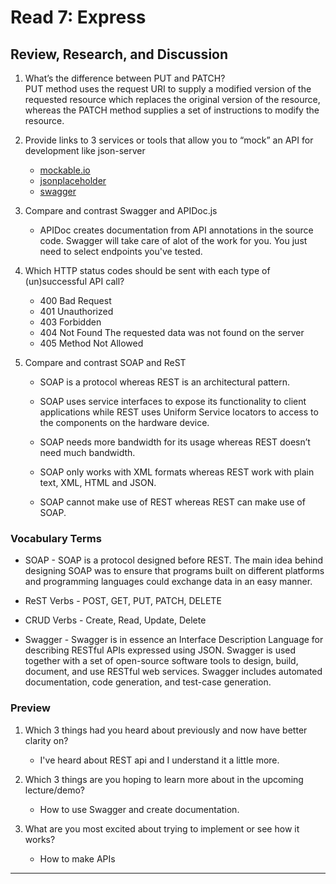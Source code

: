 # Read 7: Express

## Review, Research, and Discussion

1. What’s the difference between PUT and PATCH?  
   PUT method uses the request URI to supply a modified version of the requested resource which replaces the original version of the resource, whereas the PATCH method supplies a set of instructions to modify the resource.

1. Provide links to 3 services or tools that allow you to “mock” an API for development like json-server

   - [mockable.io](https://www.mockable.io/)
   - [jsonplaceholder](https://jsonplaceholder.typicode.com/)
   - [swagger](https://swagger.io/)

1. Compare and contrast Swagger and APIDoc.js

   - APIDoc creates documentation from API annotations in the source code. Swagger will take care of alot of the work for you. You just need to select endpoints you've tested.

1. Which HTTP status codes should be sent with each type of (un)successful API call?

   - 400 Bad Request
   - 401 Unauthorized
   - 403 Forbidden
   - 404 Not Found The requested data was not found on the server
   - 405 Method Not Allowed

1. Compare and contrast SOAP and ReST

   - SOAP is a protocol whereas REST is an architectural pattern.

   - SOAP uses service interfaces to expose its functionality to client applications while REST uses Uniform Service locators to access to the components on the hardware device.
   - SOAP needs more bandwidth for its usage whereas REST doesn’t need much bandwidth.
   - SOAP only works with XML formats whereas REST work with plain text, XML, HTML and JSON.
   - SOAP cannot make use of REST whereas REST can make use of SOAP.

### Vocabulary Terms

- SOAP - SOAP is a protocol designed before REST. The main idea behind designing SOAP was to ensure that programs built on different platforms and programming languages could exchange data in an easy manner.

- ReST Verbs - POST, GET, PUT, PATCH, DELETE
- CRUD Verbs - Create, Read, Update, Delete
- Swagger - Swagger is in essence an Interface Description Language for describing RESTful APIs expressed using JSON. Swagger is used together with a set of open-source software tools to design, build, document, and use RESTful web services. Swagger includes automated documentation, code generation, and test-case generation.

### Preview

1. Which 3 things had you heard about previously and now have better clarity on?

   - I've heard about REST api and I understand it a little more.

1. Which 3 things are you hoping to learn more about in the upcoming lecture/demo?

   - How to use Swagger and create documentation.

1. What are you most excited about trying to implement or see how it works?
   - How to make APIs

<hr>
